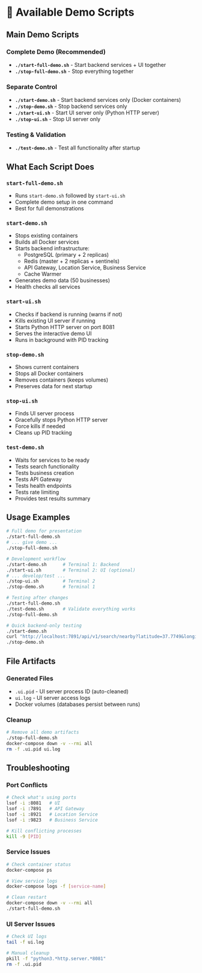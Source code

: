 # 📜 Available Demo Scripts

## Main Demo Scripts

### Complete Demo (Recommended)
- **`./start-full-demo.sh`** - Start backend services + UI together
- **`./stop-full-demo.sh`** - Stop everything together

### Separate Control
- **`./start-demo.sh`** - Start backend services only (Docker containers)
- **`./stop-demo.sh`** - Stop backend services only
- **`./start-ui.sh`** - Start UI server only (Python HTTP server)
- **`./stop-ui.sh`** - Stop UI server only

### Testing & Validation
- **`./test-demo.sh`** - Test all functionality after startup

## What Each Script Does

### `start-full-demo.sh`
- Runs `start-demo.sh` followed by `start-ui.sh`
- Complete demo setup in one command
- Best for full demonstrations

### `start-demo.sh`
- Stops existing containers
- Builds all Docker services
- Starts backend infrastructure:
  - PostgreSQL (primary + 2 replicas)
  - Redis (master + 2 replicas + sentinels)
  - API Gateway, Location Service, Business Service
  - Cache Warmer
- Generates demo data (50 businesses)
- Health checks all services

### `start-ui.sh`
- Checks if backend is running (warns if not)
- Kills existing UI server if running
- Starts Python HTTP server on port 8081
- Serves the interactive demo UI
- Runs in background with PID tracking

### `stop-demo.sh`
- Shows current containers
- Stops all Docker containers
- Removes containers (keeps volumes)
- Preserves data for next startup

### `stop-ui.sh`
- Finds UI server process
- Gracefully stops Python HTTP server
- Force kills if needed
- Cleans up PID tracking

### `test-demo.sh`
- Waits for services to be ready
- Tests search functionality
- Tests business creation
- Tests API Gateway
- Tests health endpoints
- Tests rate limiting
- Provides test results summary

## Usage Examples

```bash
# Full demo for presentation
./start-full-demo.sh
# ... give demo ...
./stop-full-demo.sh

# Development workflow
./start-demo.sh      # Terminal 1: Backend
./start-ui.sh        # Terminal 2: UI (optional)
# ... develop/test ...
./stop-ui.sh         # Terminal 2
./stop-demo.sh       # Terminal 1

# Testing after changes
./start-full-demo.sh
./test-demo.sh       # Validate everything works
./stop-full-demo.sh

# Quick backend-only testing
./start-demo.sh
curl "http://localhost:7891/api/v1/search/nearby?latitude=37.7749&longitude=-122.4194&radius=1000"
./stop-demo.sh
```

## File Artifacts

### Generated Files
- `.ui.pid` - UI server process ID (auto-cleaned)
- `ui.log` - UI server access logs
- Docker volumes (databases persist between runs)

### Cleanup
```bash
# Remove all demo artifacts
./stop-full-demo.sh
docker-compose down -v --rmi all
rm -f .ui.pid ui.log
```

## Troubleshooting

### Port Conflicts
```bash
# Check what's using ports
lsof -i :8081   # UI
lsof -i :7891   # API Gateway
lsof -i :8921   # Location Service
lsof -i :9823   # Business Service

# Kill conflicting processes
kill -9 [PID]
```

### Service Issues
```bash
# Check container status
docker-compose ps

# View service logs
docker-compose logs -f [service-name]

# Clean restart
docker-compose down -v --rmi all
./start-full-demo.sh
```

### UI Server Issues
```bash
# Check UI logs
tail -f ui.log

# Manual cleanup
pkill -f "python3.*http.server.*8081"
rm -f .ui.pid
```